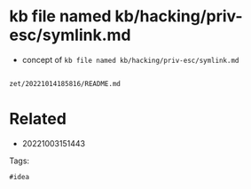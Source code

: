 # kb file named kb/hacking/priv-esc/symlink.md

- concept of `kb file named kb/hacking/priv-esc/symlink.md`

```
```

` zet/20221014185816/README.md `

# Related

- 20221003151443

Tags:

    #idea
